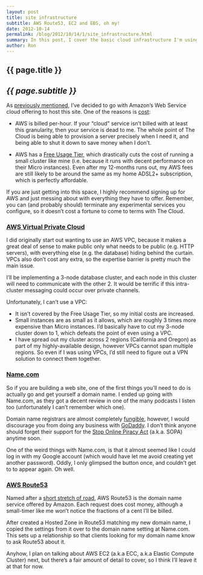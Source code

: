 ```yaml
---
layout: post
title: site infrastructure
subtitle: AWS Route53, EC2 and EBS, oh my!
date: 2012-10-14
permalink: /blog/2012/10/14/1/site_infrastructure.html
summary: In this post, I cover the basic cloud infrastructure I'm using. I also evangelise Amazon Web Services a fair bit. In fairness, ever since Microsoft supported Linux nodes in Azure, I've been pretty tempted to try them out.
author: Ron
---
```


## {{ page.title }}

## _{{ page.subtitle }}_

As [previously mentioned](http://jokeyrhy.me/blog/2012/10/13/1/welcome!), I’ve decided to go with Amazon’s Web Service cloud offering to host this site. One of the reasons is [cost](http://aws.amazon.com/economics/):

- AWS is billed per-hour. If your “cloud” service isn’t billed with at least this granularity, then your service is dead to me. The whole point of The Cloud is being able to provision a server precisely when I need it, and being able to shut it down to save money when I don’t.

- AWS has a [Free Usage Tier](http://aws.amazon.com/free/), which drastically cuts the cost of running a small cluster like mine (i.e. because it runs with decent performance on their Micro instances). Even after my 12-months runs out, my AWS fees are still likely to be around the same as my home ADSL2+ subscription, which is perfectly affordable.

If you are just getting into this space, I highly recommend signing up for AWS and just messing about with everything they have to offer. Remember, you can (and probably should) terminate any experimental services you configure, so it doesn’t cost a fortune to come to terms with The Cloud. 

### [AWS Virtual Private Cloud](http://aws.amazon.com/vpc/)


I did originally start out wanting to use an AWS VPC, because it makes a great deal of sense to make public only what needs to be public (e.g. HTTP servers), with everything else (e.g. the database) hiding behind the curtain. VPCs also don’t cost any extra, so the expertise barrier is pretty much the main issue.

I’ll be implementing a 3-node database cluster, and each node in this cluster will need to communicate with the other 2. It would be terrific if this intra-cluster messaging could occur over private channels.

Unfortunately, I can’t use a VPC:
- It isn’t covered by the Free Usage Tier, so my initial costs are increased.
- Small instances are as small as it allows, which are roughly 3 times more expensive than Micro instances. I’d basically have to cut my 3-node cluster down to 1, which defeats the point of even using a VPC.
- I have spread out my cluster across 2 regions (California and Oregon) as part of my highly-available design, however VPCs cannot span multiple regions. So even if I was using VPCs, I’d still need to figure out a VPN solution to connect them together.

### [Name.com](http://name.com/)


So if you are building a web site, one of the first things you’ll need to do is actually go and get yourself a domain name. I ended up going with Name.com, as they got a decent review in one of the many podcasts I listen too (unfortunately I can’t remember which one).

Domain name registrars are almost completely [fungible](http://dictionary.reference.com/browse/fungible), however, I would discourage you from doing any business with [GoDaddy](http://godaddy.com/). I don’t think anyone should forget their support for the [Stop Online Piracy Act](http://www.theverge.com/tag/sopa) (a.k.a. SOPA) anytime soon.

One of the weird things with Name.com, is that it almost seemed like I could log in with my Google account (which would have let me avoid creating yet another password). Oddly, I only glimpsed the button once, and couldn’t get to to appear again. Oh well.

### [AWS Route53](http://aws.amazon.com/route53/)


Named after a [short stretch of road](http://en.wikipedia.org/wiki/U.S._Route_53), AWS Route53 is the domain name service offered by Amazon. Each request does cost money, although a small-timer like me won’t notice the fractions of a cent I’ll be billed.

After created a Hosted Zone in Route53 matching my new domain name, I copied the settings from it over to the domain name setting at Name.com. This sets up a relationship so that clients looking for my domain name know to ask Route53 about it.

Anyhow, I plan on talking about AWS EC2 (a.k.a ECC, a.k.a Elastic Compute Cluster) next, but there’s a fair amount of detail to cover, so I think I’ll leave it at that for now.
